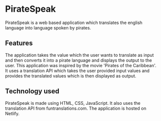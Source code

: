 # PirateSpeak

PirateSpeak is a web based application which translates the english language into language spoken by pirates.

## Features

The application takes the value which the user wants to translate as input and then converts it into a pirate language and displays the output to the user. This application was inspired by the movie 'Pirates of the Caribbean'. It uses a translation API which takes the user provided input values and provides the translated values which is then displayed as output. 

## Technology used
PirateSpeak is made using HTML, CSS, JavaScript. It also uses the translation API from  funtranslations.com. The application is hosted on Netlify.
